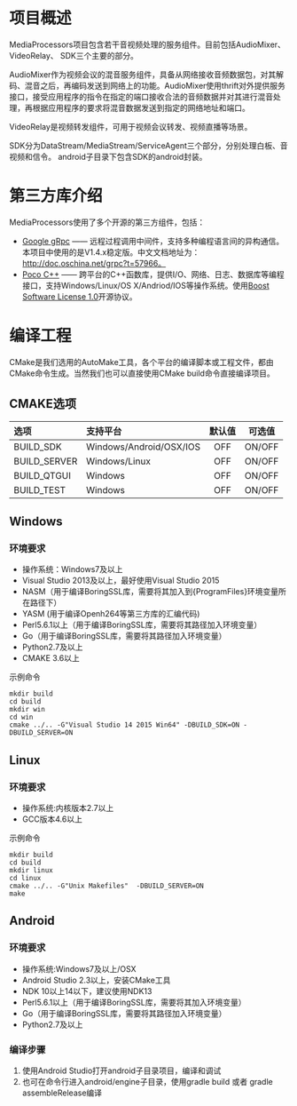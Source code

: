 # 项目概述 #
MediaProcessors项目包含若干音视频处理的服务组件。目前包括AudioMixer、VideoRelay、 SDK三个主要的部分。

AudioMixer作为视频会议的混音服务组件，具备从网络接收音频数据包，对其解码、混音之后，再编码发送到网络上的功能。AudioMixer使用thrift对外提供服务接口，接受应用程序的指令在指定的端口接收合法的音频数据并对其进行混音处理，再根据应用程序的要求将混音数据发送到指定的网络地址和端口。

VideoRelay是视频转发组件，可用于视频会议转发、视频直播等场景。

SDK分为DataStream/MediaStream/ServiceAgent三个部分，分别处理白板、音视频和信令。
android子目录下包含SDK的android封装。

# 第三方库介绍 #

MediaProcessors使用了多个开源的第三方组件，包括：
* [Google gRpc](http://www.grpc.io) —— 远程过程调用中间件，支持多种编程语言间的异构通信。本项目中使用的是V1.4.x稳定版。中文文档地址为：http://doc.oschina.net/grpc?t=57966。
* [Poco C++](http://pocoproject.org) —— 跨平台的C++函数库，提供I/O、网络、日志、数据库等编程接口，支持Windows/Linux/OS X/Andriod/IOS等操作系统。使用[Boost Software License 1.0](http://pocoproject.org/license.html)开源协议。

# 编译工程 #
CMake是我们选用的AutoMake工具，各个平台的编译脚本或工程文件，都由CMake命令生成。当然我们也可以直接使用CMake build命令直接编译项目。

## CMAKE选项 ##
| 选项 | 支持平台 | 默认值 |可选值|
|:--- |:--- |:---: |:---: |
|BUILD_SDK|Windows/Android/OSX/IOS|OFF|ON/OFF|
|BUILD_SERVER|Windows/Linux|OFF|ON/OFF|
|BUILD_QTGUI|Windows|OFF|ON/OFF|
|BUILD_TEST|Windows|OFF|ON/OFF|


## Windows ##
### 环境要求 ###
* 操作系统：Windows7及以上
* Visual Studio 2013及以上，最好使用Visual Studio 2015
* NASM（用于编译BoringSSL库，需要将其加入到{ProgramFiles}环境变量所在路径下）
* YASM (用于编译Openh264等第三方库的汇编代码)
* Perl5.6.1以上（用于编译BoringSSL库，需要将其路径加入环境变量）
* Go（用于编译BoringSSL库，需要将其路径加入环境变量）
* Python2.7及以上
* CMAKE 3.6以上

示例命令
```
mkdir build
cd build
mkdir win
cd win
cmake ../.. -G"Visual Studio 14 2015 Win64" -DBUILD_SDK=ON -DBUILD_SERVER=ON
```
## Linux ##
### 环境要求 ###
* 操作系统:内核版本2.7以上
* GCC版本4.6以上


示例命令
```
mkdir build
cd build
mkdir linux
cd linux
cmake ../.. -G"Unix Makefiles"  -DBUILD_SERVER=ON
make
```

## Android ##
### 环境要求 ###
* 操作系统:Windows7及以上/OSX
* Android Studio 2.3以上，安装CMake工具
* NDK 10以上14以下，建议使用NDK13
* Perl5.6.1以上（用于编译BoringSSL库，需要将其加入环境变量）
* Go（用于编译BoringSSL库，需要将其路径加入环境变量）
* Python2.7及以上

### 编译步骤 ###
1. 使用Android Studio打开android子目录项目，编译和调试
2. 也可在命令行进入android/engine子目录，使用gradle build 或者 gradle assembleRelease编译
